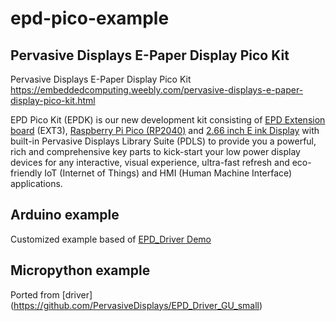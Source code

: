 # epd-pico-example

## Pervasive Displays E-Paper Display Pico Kit

Pervasive Displays E-Paper Display Pico Kit​ https://embeddedcomputing.weebly.com/pervasive-displays-e-paper-display-pico-kit.html

EPD Pico Kit (EPDK) is our new development kit consisting of [EPD Extension board](https://docs.pervasivedisplays.com/epd-usage/extension-kits/ext3-1) (EXT3), [Raspberry Pi Pico (RP2040)](https://www.raspberrypi.com/products/raspberry-pi-pico/) and [2.66 inch E ink Display](https://www.pervasivedisplays.com/product/2-66-e-ink-displays/) with built-in Pervasive Displays Library Suite (PDLS) to provide you a powerful, rich and comprehensive key parts to kick-start your low power display devices for any interactive, visual experience, ultra-fast refresh and eco-friendly IoT (Internet of Things) and HMI (Human Machine Interface) applications.

## Arduino example

Customized example based of [EPD_Driver Demo](https://github.com/PervasiveDisplays/EPD_Driver_GU_small/tree/main/examples/Demo_271)

## Micropython example

Ported from [driver] (https://github.com/PervasiveDisplays/EPD_Driver_GU_small)
